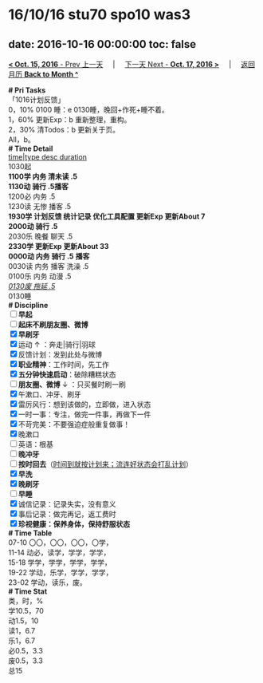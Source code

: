 # 16/10/16 stu70 spo10 was3

date: 2016-10-16 00:00:00
toc: false
---
[**< Oct. 15, 2016** - Prev 上一天](/lifelogs/2016/10/d15.html) &nbsp; &nbsp; | &nbsp; &nbsp; [下一天 Next - **Oct. 17, 2016 >**](/lifelogs/2016/10/d17.html) &nbsp; &nbsp; |  &nbsp; &nbsp; [返回月历 **Back to Month ^**](/lifelogs/2016/10/index.html)
<br/><div><div><div><b># Pri Tasks</b></div></div><div>「1016计划反馈」</div><div>0，10% 0100 睡：e 0130睡，晚回+作死+睡不着。</div><div><div>1，60% 更新Exp：b 重新整理，重构。</div><div>2，30% 清Todos：b 更新关于页。</div><div>All，b。</div><div><b># Time Detail</b></div><div><u>time|type desc duration</u></div><div>1030起</div><div><b>1100学 内务 清未读 .5</b></div><div><b>1130动 骑行 .5</b><b>播客</b></div><div>1200必 内务 .5</div><div>1230读 无惨 播客 .5</div><div><b>1930学 计划反馈 统计记录 优化工具配置 更新Exp 更新About 7</b></div><div><b>2000动 骑行 .5</b></div><div>2030乐 晚餐 聊天 .5</div><div><b>2330学 更新Exp 更新About 3</b><b>3</b></div><div><b>0000动 内务 骑行 .5</b> <b>播客</b></div><div>0030读 内务 播客 洗澡 .5</div><div>0100乐 内务 动漫 .5</div><div><u><i>0130废 拖延 .5</i></u></div><div>0130睡</div><div><b># Discipline</b></div><div><b><input type="checkbox"/></b><b>早起</b></div><div><input type="checkbox"/><b>起床不刷</b><b>朋友圈、微博</b></div><div><input checked="true" type="checkbox"/><b>早刷牙</b></div><div><input checked="true" type="checkbox"/>运动 ↑ ：奔走|骑行|羽球</div><div><input checked="true" type="checkbox"/>反馈计划：发到此处与微博</div><div><input checked="true" type="checkbox"/><b>职业精神</b>：工作时间，先工作</div><div><input checked="true" type="checkbox"/><b>五分钟快速启动</b>：破除糟糕状态</div><div><input type="checkbox"/><b>朋友圈、微博</b> ↓ ：只买餐时刷一刷</div><div><input checked="true" type="checkbox"/>午漱口、冲牙、刷牙</div><div><input checked="true" type="checkbox"/>雷厉风行：想到该做的，立即做，进入状态</div><div><input checked="true" type="checkbox"/>一时一事：专注，做完一件事，再做下一件</div><div><input checked="true" type="checkbox"/>不苛完美：不要强迫症般重复做事！</div><div><input checked="true" type="checkbox"/>晚漱口</div><div><input type="checkbox"/>英语：根基</div><div><b><input type="checkbox"/></b><b>晚冲牙</b></div><div><u><input type="checkbox"/></u><b>按时回去</b>（<u>时间到就按计划来；流连好状态会打乱计划</u>）</div><div><input checked="true" type="checkbox"/><b>早洗</b></div><div><b><input checked="true" type="checkbox"/></b><b>晚刷牙</b></div><div><input type="checkbox"/><b>早睡</b></div><div><input checked="true" type="checkbox"/>诚信记录：记录失实，没有意义</div><div><input checked="true" type="checkbox"/>事后记录：做完再记，返工费时</div><div><b><input checked="true" type="checkbox"/></b><b>珍视健康：保养身体，保持舒服状态</b></div><div><b># Time Table</b></div><div>07-10 〇〇，〇〇，〇〇，〇学，</div><div>11-14 动必，读学，学学，学学，</div><div>15-18 学学，学学，学学，学学，</div><div>19-22 学动，乐学，学学，学学，</div><div>23-02 学动，读乐，废。</div><div><b># Time Stat</b></div><div>类，时，%</div><div>学10.5，70</div><div>动1.5，10</div><div>读1，6.7</div><div>乐1，6.7</div><div>必0.5，3.3</div><div>废0.5，3.3</div><div>总15</div>
